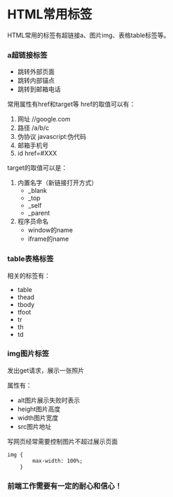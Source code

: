 # HTML常用标签
HTML常用的标签有超链接a、图片img、表格table标签等。

### a超链接标签
* 跳转外部页面
* 跳转内部锚点
* 跳转到邮箱电话

常用属性有href和target等
href的取值可以有：
1. 网址
//google.com
2. 路径
/a/b/c
3. 伪协议
javascript:伪代码
4. 邮箱手机号
5. id
href=#XXX

target的取值可以是：
1. 内置名字（新链接打开方式）
    * _blank
    * _top
    * _self
    * _parent
2. 程序员命名
    * window的name
    * iframe的name

### table表格标签

相关的标签有：
* table
* thead
* tbody
* tfoot
* tr
* th
* td

### img图片标签
发出get请求，展示一张照片

属性有：
* alt图片展示失败时表示
* height图片高度
* width图片宽度
* src图片地址

写网页经常需要控制图片不超过展示页面
```
img {
        max-width: 100%;
    }
```

### 前端工作需要有一定的耐心和信心！
